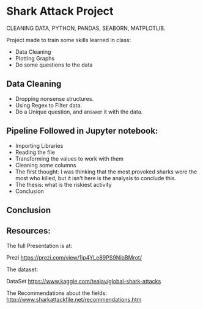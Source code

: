 # Shark Attack Project

CLEANING DATA, PYTHON, PANDAS, SEABORN, MATPLOTLIB.

Project made to train some skills learned in class:

- Data Cleaning
- Plotting Graphs
- Do some questions to the data

## Data Cleaning

- Dropping nonsense structures.
- Using Regex to Filter data.
- Do a Unique question, and answer it with the data.

## Pipeline Followed in Jupyter notebook:

- Importing Libraries
- Reading the file
- Transforming the values to work with them
- Cleaning some columns
- The first thought: I was thinking that the most provoked sharks were the most who killed, but it isn't here is the analysis to conclude this.
- The thesis: what is the riskiest activity 
- Conclusion 

## Conclusion 


## Resources:


The full Presentation is at:

Prezi <a>https://prezi.com/view/1ip4YLe89PS9NibBMrot/</a>

The dataset:

DataSet <a>https://www.kaggle.com/teajay/global-shark-attacks</a>

The Recommendations about the fields: <a>http://www.sharkattackfile.net/recommendations.htm</a>
